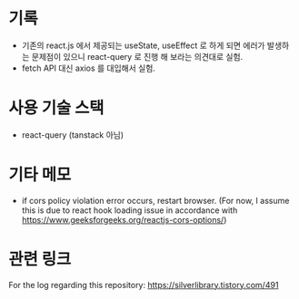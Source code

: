 # 기록
- 기존의 react.js 에서 제공되는 useState, useEffect 로 하게 되면 에러가 발생하는 문제점이 있으니 react-query 로 진행 해 보라는 의견대로 실험.
- fetch API 대신 axios 를 대입해서 실험.

# 사용 기술 스택
- react-query (tanstack 아님)

# 기타 메모
- if cors policy violation error occurs, restart browser.
(For now, I assume this is due to react hook loading issue in accordance with https://www.geeksforgeeks.org/reactjs-cors-options/)

# 관련 링크
For the log regarding this repository:
https://silverlibrary.tistory.com/491